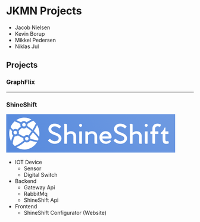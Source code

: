 # JKMN Projects

- Jacob Nielsen
- Kevin Borup
- Mikkel Pedersen
- Niklas Jul

## Projects
### GraphFlix

---

### ShineShift
![ShineShift](https://github.com/JKMN-Projects/.github/blob/main/IOT/ShineShift/logo.png)
- IOT Device
  - Sensor
  - Digital Switch
- Backend
  - Gateway Api
  - RabbitMq
  - ShineShift Api
- Frontend
  - ShineShift Configurator (Website)

